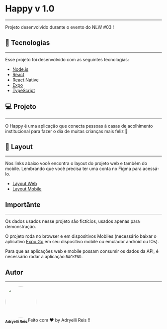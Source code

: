 # Happy v 1.0
---
Projeto desenvolvido durante o evento do NLW #03 !

## 🚀 Tecnologias
---
Esse projeto foi desenvolvido com as seguintes tecnologias:

* [Node.js](https://nodejs.org/en/)
* [React](https://reactjs.org/)
* [React Native](https://facebook.github.io/react-native/)
* [Expo](https://expo.io/)
* [TypeScript](https://www.typescriptlang.org/)

## 💻 Projeto
---
O Happy é uma aplicação que conecta pessoas à casas de acolhimento institucional para fazer o dia de muitas crianças mais feliz 💜

## 🔖 Layout
---
Nos links abaixo você encontra o layout do projeto web e também do mobile. Lembrando que você precisa ter uma conta no Figma para acessá-lo.

* [Layout Web](https://www.figma.com/file/mDEbnoojksG4w8sOxmudh3/Happy-Web)
* [Layout Mobile](https://www.figma.com/file/X27FfVxAgy9f5IFa7ONlph/Happy-Mobile)

## Importânte
---

Os dados usados nesse projeto são fictícios, usados apenas para demonstração.

O projeto roda no browser e em dispositivos Mobiles (necessário baixar o aplicativo [Expo Go](https://play.google.com/store/apps/details?id=host.exp.exponent&hl=pt-BR) em seu dispositivo mobile ou emulador android ou IOs).

Para que as aplicações web e mobile possam consumir os dados da API, é necessário rodar a aplicação `BACKEND`.


##  Autor
---
<a href="https://www.instagram.com/adryelli_reis/">
<img style = "border-radius: 50%;" src = "https://instagram.faju16-1.fna.fbcdn.net/v/t51.2885-19/s150x150/134828229_2905638926426236_6250916852221421335_n.jpg?_nc_ht=instagram.faju16-1.fna.fbcdn.net&_nc_ohc=VnrMA0MwDWwAX_psZiR&tp=1&oh=442c31bf56ecdd97400f45ca377df0f3&oe=602F7163" width = "100px;" alt = "" />
 <br />
 <sub> <b> Adryelli Reis </b> </sub> </a> 
Feito com ❤️ by Adryelli Reis !!
